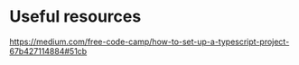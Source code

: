 # Useful resources

https://medium.com/free-code-camp/how-to-set-up-a-typescript-project-67b427114884#51cb